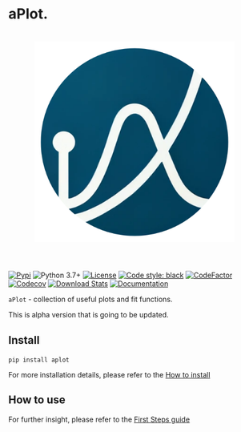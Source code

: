 # aPlot.

<h1 align="center">
<img src="images/aplot-logo.png" width="400">
</h1><br>

[![Pypi](https://img.shields.io/pypi/v/aplot.svg)](https://pypi.org/project/aplot/)
![Python 3.7+](https://img.shields.io/badge/python-3.7%2B-blue)
[![License](https://img.shields.io/badge/license-MIT-green)](./LICENSE)
[![Code style: black](https://img.shields.io/badge/code%20style-black-000000.svg)](https://github.com/psf/black)
[![CodeFactor](https://www.codefactor.io/repository/github/kyrylo-gr/aplot/badge/main)](https://www.codefactor.io/repository/github/kyrylo-gr/aplot/overview/main)
[![Codecov](https://codecov.io/gh/kyrylo-gr/aplot/graph/badge.svg?token=5U0FU9XNID)](https://codecov.io/gh/kyrylo-gr/aplot)
[![Download Stats](https://img.shields.io/pypi/dm/aplot)](https://pypistats.org/packages/aplot)
[![Documentation](https://img.shields.io/badge/docs-blue)](https://kyrylo-gr.github.io/aplot/)

`aPlot` - collection of useful plots and fit functions.

This is alpha version that is going to be updated.

## Install

`pip install aplot`

For more installation details, please refer to the [How to install](starting_guide/install.md)

## How to use

For further insight, please refer to the [First Steps guide](starting_guide/first_steps.md)
